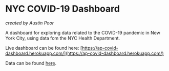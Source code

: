 # NYC COVID-19 Dashboard

_created by Austin Poor_

A dashboard for exploring data related to the COVID-19 pandemic in New York City, using data fom the NYC Health Department.

Live dashboard can be found here: [https://ap-covid-dashboard.herokuapp.com/](https://ap-covid-dashboard.herokuapp.com/)

Data can be found [here](https://github.com/nychealth/coronavirus-data).


